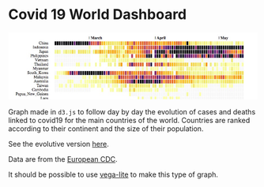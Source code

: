 # Covid 19 World Dashboard

![](c19graph.jpg)

Graph made in `d3.js` to follow day by day the evolution of cases and deaths linked to covid19 for the main countries of the world. Countries are ranked according to their continent and the size of their population.

See the evolutive version [here][1].

Data are from the [European CDC][2].

It should be possible to use [vega-lite][3] to make this type of graph.

[1]: https://bl.ocks.org/wolfromm/992e136e174120721d5d727e7e2e9440
[2]: https://www.ecdc.europa.eu/en/publications-data/download-todays-data-geographic-distribution-covid-19-cases-worldwide
[3]: https://vega.github.io/vega-lite/examples/rect_binned_heatmap.html
